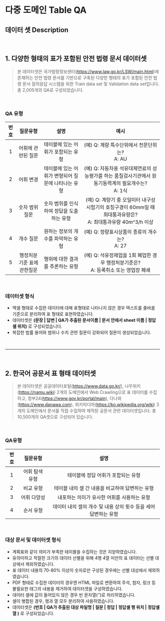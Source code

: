 # 다중 도메인 Table QA

## 데이터 셋 Description

<br/>

## 1. 다양한 형태의 표가 포함된 안전 법령 문서 데이터셋<br/>


> 본 데이터셋은 국가법령정보센터(https://www.law.go.kr/LSW/main.html)에 존재하는 안전 법령 문서를 기반으로 구축된 다양한 형태의 표가 포함된 안전 법령 문서 질의응답 시스템을 위한 Train data set 및 Validation data set입니다. 총 2,005개의 QA로 구성되었습니다.

<br/>

### QA 유형


|번호|질문유형|설명|예시
:--:|:--:| :--:| :--:
|1|어휘에 관련된 질문|테이블에 있는 어휘가 포함되는 유형|(예) Q: 계량 특수단위에서 천문단위는?<br/>A: AU
|2|어휘 변경|테이블에 있는 어휘가 변형되어 질문에 나타나는 유형|(예) Q: 자동차용 석유대체연료의 성능평가를 하는 품질검사기관에서 원동기동력계의 필요개수는?<br/>A: 1식
|3|숫자 범위 질문|숫자 범위를 인식하여 정답을 도출하는 유형|(예) Q: 계량기 중 오일미터 내구성시험기의 호칭구경이 60mm일 때 최대통과유량은?<br/>A: 최대통과유량 40m^3/h 이상
|4|개수 질문|원하는 정보의 개수를 파악하는 유형|(예) Q: 정량표시상품의 종류의 개수는?<br/>A: 27
|5|행정처분기준 표에 관한질문|행위에 대한 결과를 추론하는 유형|(예) Q: 석유정제업을 1회 폐업한 경우 행정처분기준은?<br/>A: 등록취소 또는 영업장 폐쇄

<br/>

### 데이터셋 형식


-	엑셀 형태로 수집한 데이터에 대해 표형태로 나타나지 않은 경우 텍스트를 줄바꿈 기준으로 분리하여 표 형태로 표현하였습니다.
-	데이터셋은 **(문장 | 답변 | QA가 추출된 문서이름 | 문서 안에서 sheet 이름 | 정답 셀 위치)** 로 구성되었습니다.
-	복잡한 법률 용어와 범위나 수치 관련 질문이 강화되어 질문이 생성되었습니다.

<br/>

___

<br/>

## 2. 한국어 공문서 표 형태 데이터셋

> 본 데이터셋은 공공데이터포털(https://www.data.go.kr/), 나무위키(https://namu.wiki) 2개의 도메인에서 Web Crawling으로 표 데이터를 수집하고, 정부24(https://www.gov.kr/portal/main), 다나와(https://www.danawa.com), 위키피디아(https://ko.wikipedia.org/wiki) 3개의 도메인에서 문서를 직접 수집하여 제작된 공문서 관련 데이터셋입니다. 총 10,500개의 QA셋으로 구성되어 있습니다.

<br/>

### QA유형
|번호|질문유형|설명
:--:|:--:| :--:
|1|어휘 탐색 유형|테이블에 정답 어휘가 포함되는 유형
|2|비교 유형|테이블 내의 셀 간 내용을 비교하여 답변하는 유형
|3|어휘 다양성|내포하는 의미가 유사한 어휘를 사용하는 유형
|4|순서 유형|데이터 내의 셀의 개수 및 내용 상의 횟수 등을 세어 답변하는 유형

<br/>

### 대상 문서 및 데이터셋 형식


- 계획표와 같이 의미가 부족한 테이블을 수집하는 것은 지양하였습니다.
-	유의미하고 적절한 크기의 데이터 선별을 위해 4행 4열 미만의 표 데이터는 선별 대상에서 제외하였습니다.
-	표 데이터 내용의 70-80% 이상이 숫자로만 구성된 경우에는 선별 대상에서 제외하였습니다.
-	PDF 형태로 수집한 데이터의 경우엔 HTML 파일로 변환하여 주석, 첨자, 링크 등 불필요한 태그의 내용을 제거하여 데이터셋을 구성하였습니다.
-	데이터 셀에 값이 들어있지 않은 경우 빈 문자열(‘’)로 처리하였습니다.
-	셀이 병합된 경우, 행과 열 모두 분리하여 사용하였습니다.
-	데이터셋은 **(번호 | QA가 추출된 대상 파일명 | 질문 | 정답 | 정답셀 행 위치 | 정답셀 열 )** 로 구성되었습니다.
